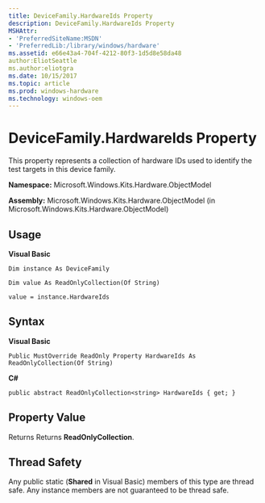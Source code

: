 ```yaml
---
title: DeviceFamily.HardwareIds Property
description: DeviceFamily.HardwareIds Property
MSHAttr:
- 'PreferredSiteName:MSDN'
- 'PreferredLib:/library/windows/hardware'
ms.assetid: e66e43a4-704f-4212-80f3-1d5d8e58da48
author:EliotSeattle
ms.author:eliotgra
ms.date: 10/15/2017
ms.topic: article
ms.prod: windows-hardware
ms.technology: windows-oem
---
```


# DeviceFamily.HardwareIds Property


This property represents a collection of hardware IDs used to identify the test targets in this device family.

**Namespace:** Microsoft.Windows.Kits.Hardware.ObjectModel

**Assembly:** Microsoft.Windows.Kits.Hardware.ObjectModel (in Microsoft.Windows.Kits.Hardware.ObjectModel)

## <span id="Usage"></span><span id="usage"></span><span id="USAGE"></span>Usage


**Visual Basic**

`Dim instance As DeviceFamily`

`Dim value As ReadOnlyCollection(Of String)`

`value = instance.HardwareIds`

## <span id="Syntax"></span><span id="syntax"></span><span id="SYNTAX"></span>Syntax


**Visual Basic**

`Public MustOverride ReadOnly Property HardwareIds As ReadOnlyCollection(Of String)`

**C#**

`public abstract ReadOnlyCollection<string> HardwareIds { get; }`

## <span id="Property_Value"></span><span id="property_value"></span><span id="PROPERTY_VALUE"></span>Property Value


Returns Returns **ReadOnlyCollection**.

## <span id="Thread_Safety"></span><span id="thread_safety"></span><span id="THREAD_SAFETY"></span>Thread Safety


Any public static (**Shared** in Visual Basic) members of this type are thread safe. Any instance members are not guaranteed to be thread safe.

 

 







